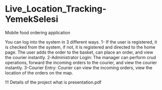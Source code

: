 # Live_Location_Tracking-YemekSelesi

Mobile food ordering application

You can log into the system in 3 different ways.
1- If the user is registered, it is checked from the system, if not, it is registered and directed to the home page. The user adds the order to the basket, can place an order, and view the courier instantly.
2-Administrator Login: The manager can perform crud operations, forward the incoming orders to the courier, and view the courier instantly.
3-Courier Entry: Courier can view the incoming orders, view the location of the orders on the map.

!!! Details of the project what is presentation.pdf
